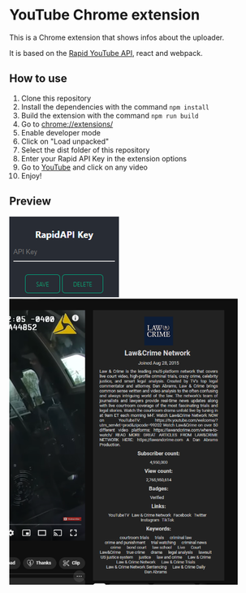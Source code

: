# YouTube Chrome extension

This is a Chrome extension that shows infos about the uploader.

It is based on the [Rapid YouTube API](https://rapidapi.com/Glavier/api/youtube138), react and webpack.

## How to use

1. Clone this repository
2. Install the dependencies with the command `npm install`
3. Build the extension with the command `npm run build`
4. Go to [chrome://extensions/](chrome://extensions/)
5. Enable developer mode
6. Click on "Load unpacked"
7. Select the dist folder of this repository
8. Enter your Rapid API Key in the extension options 
9. Go to [YouTube](https://www.youtube.com/) and click on any video
10. Enjoy!

## Preview
<img src="assets/popup.png" alt="Extension popup">
<br>
<img src="assets/extension.png" alt="Extension" width="450px">
